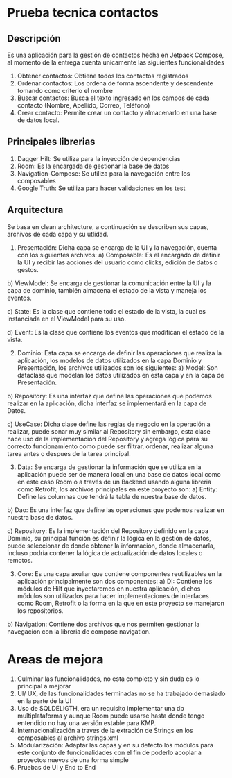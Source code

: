 
# Prueba tecnica contactos


## Descripción
Es una aplicación para la gestión de contactos hecha en Jetpack Compose, al momento de la entrega cuenta unicamente las siguientes funcionalidades
1) Obtener contactos: Obtiene todos los contactos registrados
2) Ordenar contactos: Los ordena de forma ascendente y descendente tomando como criterio el nombre
3) Buscar contactos: Busca el texto ingresado en los campos de cada contacto (Nombre, Apellido, Correo, Teléfono)
4) Crear contacto: Permite crear un contacto y almacenarlo en una base de datos local.

## Principales librerias
1) Dagger Hilt: Se utiliza para la inyección de dependencias
2) Room: Es la encargada de gestionar la base de datos
3) Navigation-Compose: Se utiliza para la navegación entre los composables
3) Google Truth: Se utiliza para hacer validaciones en los test

## Arquitectura 

Se basa en clean architecture, a continuación se describen sus capas, archivos de cada capa y su utlidad.
1) Presentación: Dicha capa se encarga de la UI y la navegación, cuenta con los siguientes archivos: 
a) Composable: Es el encargado de definir la UI y recibir las acciones del usuario como clicks, edición de datos o gestos.

b) ViewModel: Se encarga de gestionar la comunicación entre la UI y la capa de dominio, también almacena el estado de la vista y maneja los eventos.

c) State: Es la clase que contiene todo el estado de la vista, la cual es instanciada en el ViewModel para su uso.

d) Event: Es la clase que contiene los eventos que modifican el estado de la vista.

2) Dominio: Esta capa se encarga de definir las operaciones que realiza la aplicación, los modelos de datos utilizados en la capa Dominio y Presentación, los archivos utilizados son los siguientes: 
a) Model: Son dataclass que modelan los datos utilizados en esta capa y en la capa de Presentación.

b) Repository: Es una interfaz que define las operaciones que podemos realizar en la aplicación, dicha interfaz se implementará en la capa de Datos.

c) UseCase: Dicha clase define las reglas de negocio en la operación a realizar, puede sonar muy similar al Repository sin embargo, esta clase hace uso de la implementación del Repository y agrega lógica para su correcto funcionamiento como puede ser filtrar, ordenar, realizar alguna tarea antes o despues de la tarea principal.

3) Data: Se encarga de gestionar la información que se utiliza en la aplicación puede ser de manera local en una base de datos local como en este caso Room o a través de un Backend usando alguna libreria como Retrofit, los archivos principales en este proyecto son: 
a) Entity: Define las columnas que tendrá la tabla de nuestra base de datos.

b) Dao: Es una interfaz que define las operaciones que podemos realizar en nuestra base de datos.

c) Repository: Es la implementación del Repository definido en la capa Dominio, su principal función es definir la lógica en la gestión de datos, puede seleccionar de donde obtener la información, donde almacenarla, incluso podría contener la lógica de actualización de datos locales o remotos.

3) Core: Es una capa axuliar que contiene componentes reutilizables en la aplicación principalmente son dos componentes: 
a) DI: Contiene los módulos de Hilt que inyectaremos en nuestra aplicación, dichos módulos son utilizados para hacer implementaciones de interfaces como Room, Retrofit o la forma en la que en este proyecto se manejaron los repositorios.

b) Navigation: Contiene dos archivos que nos permiten gestionar la navegación con la libreria de compose navigation.

# Areas de mejora

1) Culminar las funcionalidades, no esta completo y sin duda es lo principal a mejorar
2) UI/ UX, de las funcionalidades terminadas no se ha trabajado demasiado en la parte de la UI
3) Uso de SQLDELIGTH, era un requisito implementar una db multiplataforma y aunque Room puede usarse hasta donde tengo entendido no hay una versión estable para KMP.
3) Internacionalización a traves de la extración de Strings en los composables al archivo strings.xml
3) Modularización: Adaptar las capas y en su defecto los módulos para este conjunto de funcionalidades con el fin de poderlo acoplar a proyectos nuevos de una forma simple
4) Pruebas de UI y End to End








    
